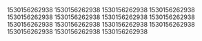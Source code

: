 1530156262938
1530156262938
1530156262938
1530156262938
1530156262938
1530156262938
1530156262938
1530156262938
1530156262938
1530156262938
1530156262938
1530156262938
1530156262938
1530156262938
1530156262938